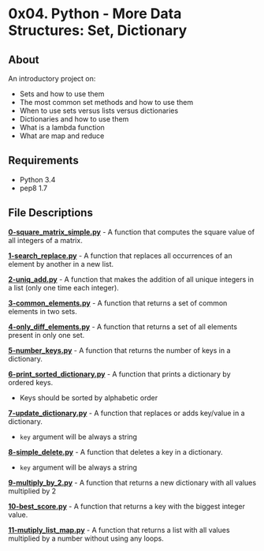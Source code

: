 # 0x04. Python - More Data Structures: Set, Dictionary
## About
An introductory project on:
- Sets and how to use them
- The most common set methods and how to use them
- When to use sets versus lists versus dictionaries
- Dictionaries and how to use them
- What is a lambda function
- What are map and reduce
## Requirements
- Python 3.4
- pep8 1.7
## File Descriptions
**[0-square_matrix_simple.py](0-square_matrix_simple.py)** - A function that computes the square value of all integers of a matrix.

**[1-search_replace.py](1-search_replace.py)** - A function that replaces all occurrences of an element by another in a new list.

**[2-uniq_add.py](2-uniq_add.py)** - A function that makes the addition of all unique integers in a list (only one time each integer).

**[3-common_elements.py](3-common_elements.py)** - A function that returns a set of common elements in two sets.

**[4-only_diff_elements.py](4-only_diff_elements.py)** - A function that returns a set of all elements present in only one set.

**[5-number_keys.py](5-number_keys.py)** - A function that returns the number of keys in a dictionary.

**[6-print_sorted_dictionary.py](6-print_sorted_dictionary.py)** - A function that prints a dictionary by ordered keys.
- Keys should be sorted by alphabetic order

**[7-update_dictionary.py](7-update_dictionary.py)** - A function that replaces or adds key/value in a dictionary.
- `key` argument will be always a string

**[8-simple_delete.py](8-simple_delete.py)** - A function that deletes a key in a dictionary.
- `key` argument will be always a string

**[9-multiply_by_2.py](9-multiply_by_2.py)** - A function that returns a new dictionary with all values multiplied by 2

**[10-best_score.py](10-best_score.py)** - A function that returns a key with the biggest integer value.

**[11-mutiply_list_map.py](11-mutiply_list_map.py)** - A function that returns a list with all values multiplied by a number without using any loops.
